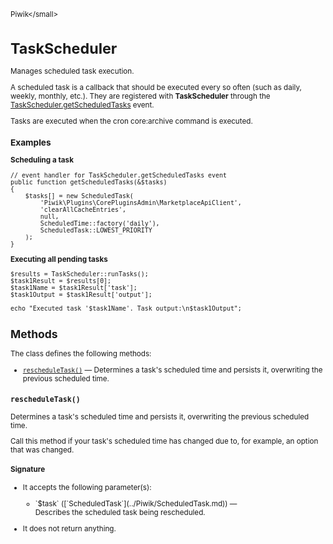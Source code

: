 <small>Piwik\</small>

TaskScheduler
=============

Manages scheduled task execution.

A scheduled task is a callback that should be executed every so often (such as daily,
weekly, monthly, etc.). They are registered with **TaskScheduler** through the
[TaskScheduler.getScheduledTasks](/api-reference/events#taskschedulergetscheduledtasks) event.

Tasks are executed when the cron core:archive command is executed.

### Examples

**Scheduling a task**

    // event handler for TaskScheduler.getScheduledTasks event
    public function getScheduledTasks(&$tasks)
    {
        $tasks[] = new ScheduledTask(
            'Piwik\Plugins\CorePluginsAdmin\MarketplaceApiClient',
            'clearAllCacheEntries',
            null,
            ScheduledTime::factory('daily'),
            ScheduledTask::LOWEST_PRIORITY
        );
    }

**Executing all pending tasks**

    $results = TaskScheduler::runTasks();
    $task1Result = $results[0];
    $task1Name = $task1Result['task'];
    $task1Output = $task1Result['output'];

    echo "Executed task '$task1Name'. Task output:\n$task1Output";

Methods
-------

The class defines the following methods:

- [`rescheduleTask()`](#rescheduletask) &mdash; Determines a task's scheduled time and persists it, overwriting the previous scheduled time.

<a name="rescheduletask" id="rescheduletask"></a>
<a name="rescheduleTask" id="rescheduleTask"></a>
### `rescheduleTask()`

Determines a task's scheduled time and persists it, overwriting the previous scheduled time.

Call this method if your task's scheduled time has changed due to, for example, an option that
was changed.

#### Signature

-  It accepts the following parameter(s):

   <ul>
   <li>
      <div markdown="1" class="parameter">
      `$task` ([`ScheduledTask`](../Piwik/ScheduledTask.md)) &mdash;

      <div markdown="1" class="param-desc"> Describes the scheduled task being rescheduled.</div>

      <div style="clear:both;"/>

      </div>
   </li>
   </ul>
- It does not return anything.

